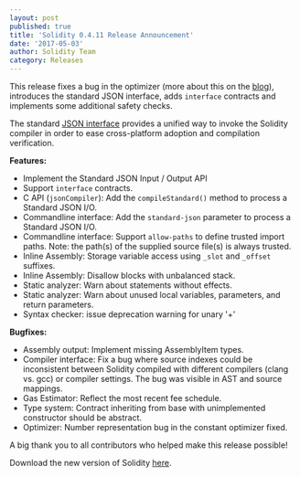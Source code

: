 ```yaml
---
layout: post
published: true
title: 'Solidity 0.4.11 Release Announcement'
date: '2017-05-03'
author: Solidity Team
category: Releases
---
```


This release fixes a bug in the optimizer (more about this on the [blog](https://blog.soliditylang.org/2017/05/03/solidity-optimizer-bug/)), introduces the standard JSON interface, adds `interface` contracts and implements some additional safety checks.

The standard [JSON interface](https://docs.soliditylang.org/en/develop/using-the-compiler.html#compiler-input-and-output-json-description) provides a unified way to invoke the Solidity compiler in order to ease cross-platform adoption and compilation verification.

**Features:**

- Implement the Standard JSON Input / Output API
- Support `interface` contracts.
- C API (`jsonCompiler`): Add the `compileStandard()` method to process a Standard JSON I/O.
- Commandline interface: Add the `standard-json` parameter to process a Standard JSON I/O.
- Commandline interface: Support `allow-paths` to define trusted import paths. Note: the
  path(s) of the supplied source file(s) is always trusted.
- Inline Assembly: Storage variable access using `_slot` and `_offset` suffixes.
- Inline Assembly: Disallow blocks with unbalanced stack.
- Static analyzer: Warn about statements without effects.
- Static analyzer: Warn about unused local variables, parameters, and return parameters.
- Syntax checker: issue deprecation warning for unary '+'

**Bugfixes:**

- Assembly output: Implement missing AssemblyItem types.
- Compiler interface: Fix a bug where source indexes could be inconsistent between Solidity compiled
  with different compilers (clang vs. gcc) or compiler settings. The bug was visible in AST
  and source mappings.
- Gas Estimator: Reflect the most recent fee schedule.
- Type system: Contract inheriting from base with unimplemented constructor should be abstract.
- Optimizer: Number representation bug in the constant optimizer fixed.

A big thank you to all contributors who helped make this release possible!

Download the new version of Solidity [here](https://github.com/ethereum/solidity/releases/tag/v0.4.11).
